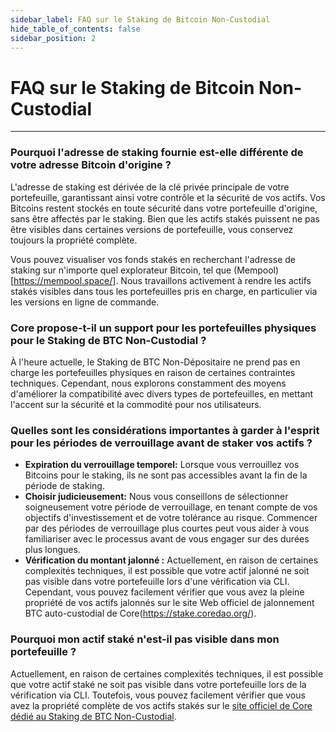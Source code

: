 ```yaml
---
sidebar_label: FAQ sur le Staking de Bitcoin Non-Custodial
hide_table_of_contents: false
sidebar_position: 2
---
```


# FAQ sur le Staking de Bitcoin Non-Custodial

---

### Pourquoi l'adresse de staking fournie est-elle différente de votre adresse Bitcoin d'origine ?

L'adresse de staking est dérivée de la clé privée principale de votre portefeuille, garantissant ainsi votre contrôle et la sécurité de vos actifs. Vos Bitcoins restent stockés en toute sécurité dans votre portefeuille d'origine, sans être affectés par le staking. Bien que les actifs stakés puissent ne pas être visibles dans certaines versions de portefeuille, vous conservez toujours la propriété complète.

Vous pouvez visualiser vos fonds stakés en recherchant l'adresse de staking sur n'importe quel explorateur Bitcoin, tel que (Mempool)[https://mempool.space/]. Nous travaillons activement à rendre les actifs stakés visibles dans tous les portefeuilles pris en charge, en particulier via les versions en ligne de commande.

### Core propose-t-il un support pour les portefeuilles physiques pour le Staking de BTC Non-Custodial ?

À l'heure actuelle, le Staking de BTC Non-Dépositaire ne prend pas en charge les portefeuilles physiques en raison de certaines contraintes techniques. Cependant, nous explorons constamment des moyens d'améliorer la compatibilité avec divers types de portefeuilles, en mettant l'accent sur la sécurité et la commodité pour nos utilisateurs.

### Quelles sont les considérations importantes à garder à l'esprit pour les périodes de verrouillage avant de staker vos actifs ?

- **Expiration du verrouillage temporel:** Lorsque vous verrouillez vos Bitcoins pour le staking, ils ne sont pas accessibles avant la fin de la période de staking.
- **Choisir judicieusement:** Nous vous conseillons de sélectionner soigneusement votre période de verrouillage, en tenant compte de vos objectifs d'investissement et de votre tolérance au risque. Commencer par des périodes de verrouillage plus courtes peut vous aider à vous familiariser avec le processus avant de vous engager sur des durées plus longues.
- **Vérification du montant jalonné :** Actuellement, en raison de certaines complexités techniques, il est possible que votre actif jalonné ne soit pas visible dans votre portefeuille lors d'une vérification via CLI. Cependant, vous pouvez facilement vérifier que vous avez la pleine propriété de vos actifs jalonnés sur le site Web officiel de jalonnement BTC auto-custodial de Core(https://stake.coredao.org/).

### Pourquoi mon actif staké n'est-il pas visible dans mon portefeuille ?

Actuellement, en raison de certaines complexités techniques, il est possible que votre actif staké ne soit pas visible dans votre portefeuille lors de la vérification via CLI. Toutefois, vous pouvez facilement vérifier que vous avez la propriété complète de vos actifs stakés sur le [site officiel de Core dédié au Staking de BTC Non-Custodial](https://stake.coredao.org/).
